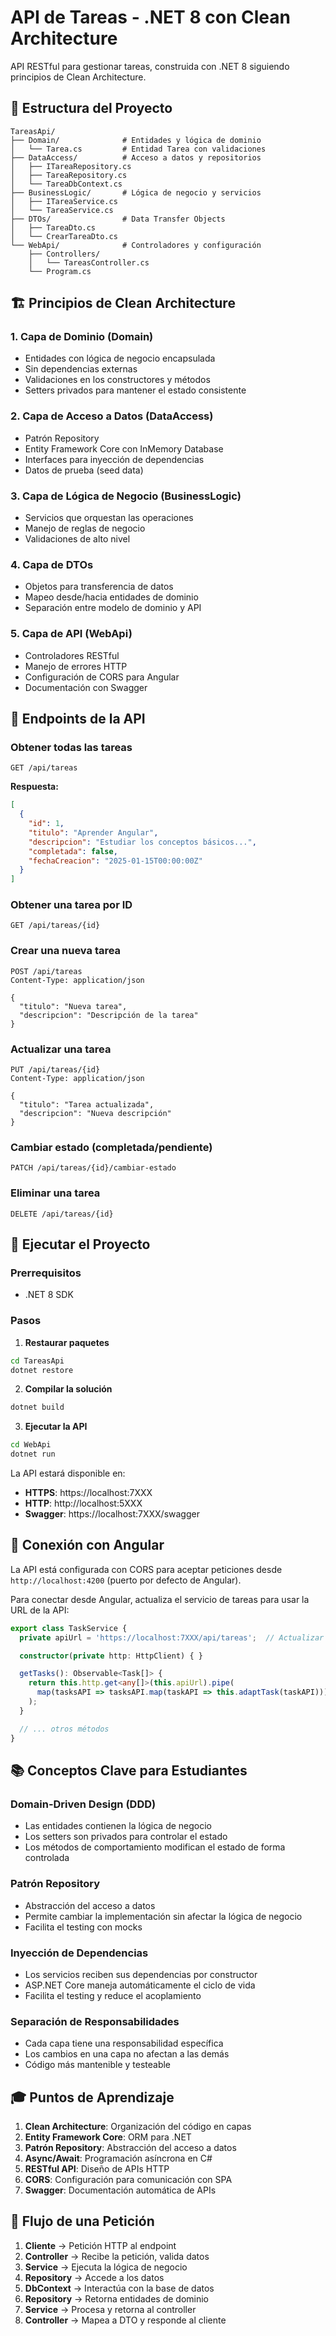 # API de Tareas - .NET 8 con Clean Architecture

API RESTful para gestionar tareas, construida con .NET 8 siguiendo principios de Clean Architecture.

## 📁 Estructura del Proyecto

```
TareasApi/
├── Domain/              # Entidades y lógica de dominio
│   └── Tarea.cs         # Entidad Tarea con validaciones
├── DataAccess/          # Acceso a datos y repositorios
│   ├── ITareaRepository.cs
│   ├── TareaRepository.cs
│   └── TareaDbContext.cs
├── BusinessLogic/       # Lógica de negocio y servicios
│   ├── ITareaService.cs
│   └── TareaService.cs
├── DTOs/                # Data Transfer Objects
│   ├── TareaDto.cs
│   └── CrearTareaDto.cs
└── WebApi/              # Controladores y configuración
    ├── Controllers/
    │   └── TareasController.cs
    └── Program.cs
```

## 🏗️ Principios de Clean Architecture

### 1. **Capa de Dominio (Domain)**
- Entidades con lógica de negocio encapsulada
- Sin dependencias externas
- Validaciones en los constructores y métodos
- Setters privados para mantener el estado consistente

### 2. **Capa de Acceso a Datos (DataAccess)**
- Patrón Repository
- Entity Framework Core con InMemory Database
- Interfaces para inyección de dependencias
- Datos de prueba (seed data)

### 3. **Capa de Lógica de Negocio (BusinessLogic)**
- Servicios que orquestan las operaciones
- Manejo de reglas de negocio
- Validaciones de alto nivel

### 4. **Capa de DTOs**
- Objetos para transferencia de datos
- Mapeo desde/hacia entidades de dominio
- Separación entre modelo de dominio y API

### 5. **Capa de API (WebApi)**
- Controladores RESTful
- Manejo de errores HTTP
- Configuración de CORS para Angular
- Documentación con Swagger

## 🚀 Endpoints de la API

### Obtener todas las tareas
```http
GET /api/tareas
```

**Respuesta:**
```json
[
  {
    "id": 1,
    "titulo": "Aprender Angular",
    "descripcion": "Estudiar los conceptos básicos...",
    "completada": false,
    "fechaCreacion": "2025-01-15T00:00:00Z"
  }
]
```

### Obtener una tarea por ID
```http
GET /api/tareas/{id}
```

### Crear una nueva tarea
```http
POST /api/tareas
Content-Type: application/json

{
  "titulo": "Nueva tarea",
  "descripcion": "Descripción de la tarea"
}
```

### Actualizar una tarea
```http
PUT /api/tareas/{id}
Content-Type: application/json

{
  "titulo": "Tarea actualizada",
  "descripcion": "Nueva descripción"
}
```

### Cambiar estado (completada/pendiente)
```http
PATCH /api/tareas/{id}/cambiar-estado
```

### Eliminar una tarea
```http
DELETE /api/tareas/{id}
```

## 🔧 Ejecutar el Proyecto

### Prerrequisitos
- .NET 8 SDK

### Pasos

1. **Restaurar paquetes**
```bash
cd TareasApi
dotnet restore
```

2. **Compilar la solución**
```bash
dotnet build
```

3. **Ejecutar la API**
```bash
cd WebApi
dotnet run
```

La API estará disponible en:
- **HTTPS**: https://localhost:7XXX
- **HTTP**: http://localhost:5XXX
- **Swagger**: https://localhost:7XXX/swagger

## 🔗 Conexión con Angular

La API está configurada con CORS para aceptar peticiones desde `http://localhost:4200` (puerto por defecto de Angular).

Para conectar desde Angular, actualiza el servicio de tareas para usar la URL de la API:

```typescript
export class TaskService {
  private apiUrl = 'https://localhost:7XXX/api/tareas';  // Actualizar con el puerto correcto

  constructor(private http: HttpClient) { }

  getTasks(): Observable<Task[]> {
    return this.http.get<any[]>(this.apiUrl).pipe(
      map(tasksAPI => tasksAPI.map(taskAPI => this.adaptTask(taskAPI)))
    );
  }

  // ... otros métodos
}
```

## 📚 Conceptos Clave para Estudiantes

### Domain-Driven Design (DDD)
- Las entidades contienen la lógica de negocio
- Los setters son privados para controlar el estado
- Los métodos de comportamiento modifican el estado de forma controlada

### Patrón Repository
- Abstracción del acceso a datos
- Permite cambiar la implementación sin afectar la lógica de negocio
- Facilita el testing con mocks

### Inyección de Dependencias
- Los servicios reciben sus dependencias por constructor
- ASP.NET Core maneja automáticamente el ciclo de vida
- Facilita el testing y reduce el acoplamiento

### Separación de Responsabilidades
- Cada capa tiene una responsabilidad específica
- Los cambios en una capa no afectan a las demás
- Código más mantenible y testeable

## 🎓 Puntos de Aprendizaje

1. **Clean Architecture**: Organización del código en capas
2. **Entity Framework Core**: ORM para .NET
3. **Patrón Repository**: Abstracción del acceso a datos
4. **Async/Await**: Programación asíncrona en C#
5. **RESTful API**: Diseño de APIs HTTP
6. **CORS**: Configuración para comunicación con SPA
7. **Swagger**: Documentación automática de APIs

## 🔄 Flujo de una Petición

1. **Cliente** → Petición HTTP al endpoint
2. **Controller** → Recibe la petición, valida datos
3. **Service** → Ejecuta la lógica de negocio
4. **Repository** → Accede a los datos
5. **DbContext** → Interactúa con la base de datos
6. **Repository** → Retorna entidades de dominio
7. **Service** → Procesa y retorna al controller
8. **Controller** → Mapea a DTO y responde al cliente
